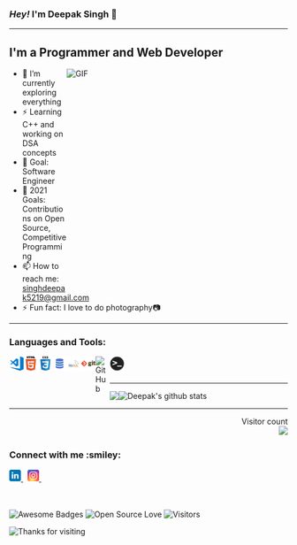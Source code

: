 ﻿### <i>Hey!</i> I'm Deepak Singh 👋

---

## I'm a Programmer and Web Developer

<img align="right" alt="GIF" width="400" height="400" src="https://media.giphy.com/media/xTiN0FXnoSlDhSjgR2/giphy.gif" />

- 🌱 I’m currently exploring everything
- ⚡️ Learning C++ and working on DSA concepts
- 👯 Goal: Software Engineer
- 🥅 2021 Goals: Contributions on Open Source, Competitive Programming
- 📫 How to reach me: singhdeepak5219@gmail.com
- ⚡ Fun fact: I love to do photography📷

---

### Languages and Tools:

<img align="left" alt="Visual Studio Code" width="26px" src="https://raw.githubusercontent.com/github/explore/80688e429a7d4ef2fca1e82350fe8e3517d3494d/topics/visual-studio-code/visual-studio-code.png" />
<img align="left" alt="HTML5" width="26px" src="https://raw.githubusercontent.com/github/explore/80688e429a7d4ef2fca1e82350fe8e3517d3494d/topics/html/html.png" />
<img align="left" alt="CSS3" width="26px" src="https://raw.githubusercontent.com/github/explore/80688e429a7d4ef2fca1e82350fe8e3517d3494d/topics/css/css.png" />
<img align="left" alt="SQL" width="26px" src="https://raw.githubusercontent.com/github/explore/80688e429a7d4ef2fca1e82350fe8e3517d3494d/topics/sql/sql.png" />
<img align="left" alt="MySQL" width="26px" src="https://raw.githubusercontent.com/github/explore/80688e429a7d4ef2fca1e82350fe8e3517d3494d/topics/mysql/mysql.png" />
<img align="left" alt="Git" width="26px" src="https://raw.githubusercontent.com/github/explore/80688e429a7d4ef2fca1e82350fe8e3517d3494d/topics/git/git.png" />
<img align="left" alt="GitHub" width="26px" src="https://github.githubassets.com/images/modules/logos_page/Octocat.png" />
<img align="left" alt="Terminal" width="26px" src="https://raw.githubusercontent.com/github/explore/80688e429a7d4ef2fca1e82350fe8e3517d3494d/topics/terminal/terminal.png" />

<br />
<br />

---

![Deepak's github stats](https://github-readme-stats.vercel.app/api?username=deepak-singh5219&show_icons=true&hide_border=true)
<a href="https://github.com/deepak-singh5219" align="right">
<img align="left" src="https://github-readme-stats.vercel.app/api/top-langs/?username=deepak-singh5219&theme=light&hide_langs_below=1" />
</a>

---

<p align="right"> 
  Visitor count<br>
  <img src="https://profile-counter.glitch.me/deepak-singh5219/count.svg" />
</p>

<h3 align="left">Connect with me :smiley:</h3>
<p align="left">
  <a href="https://www.linkedin.com/in/deepak-singh-4344731b8/">
  <img alt="Deepak's Linkedin" width="21px" src="https://raw.githubusercontent.com/edent/SuperTinyIcons/099dc12b59179d07d534069bc8551718f786d91a/images/svg/linkedin.svg" />
  </a>&nbsp
  
  <a href=" https://www.instagram.com/deepak_singh_5219/">
    <img alt="Deepak's Instagram" width="21px" src="https://raw.githubusercontent.com/edent/SuperTinyIcons/099dc12b59179d07d534069bc8551718f786d91a/images/svg/instagram.svg" />
  </a>&nbsp
 
  
  
  <br /><br />
  <a>
    <img alt="Awesome Badges" src="https://img.shields.io/badge/badges-awesome-green.svg" />
  </a>
  <a>
    <img alt="Open Source Love" src="https://badges.frapsoft.com/os/v2/open-source.svg?v=103" />
  </a>
  <a>
    <img alt="Visitors" src="https://visitor-badge.glitch.me/badge?page_id=coder-KO.coder-KO" />
  </a>
</p>

<img height="120" alt="Thanks for visiting " width="100%" src="https://raw.githubusercontent.com/BrunnerLivio/brunnerlivio/master/images/marquee.svg" />
